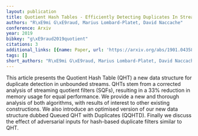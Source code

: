 ```yaml
---
layout: publication
title: Quotient Hash Tables - Efficiently Detecting Duplicates In Streaming Data
authors: "R\xE9mi G\xE9raud, Marius Lombard-Platet, David Naccache"
conference: Arxiv
year: 2019
bibkey: "g\xE9raud2019quotient"
citations: 3
additional_links: [{name: Paper, url: 'https://arxiv.org/abs/1901.04358'}]
tags: []
short_authors: "R\xE9mi G\xE9raud, Marius Lombard-Platet, David Naccache"
---
```

This article presents the Quotient Hash Table (QHT) a new data structure for
duplicate detection in unbounded streams. QHTs stem from a corrected analysis
of streaming quotient filters (SQFs), resulting in a 33% reduction in memory
usage for equal performance. We provide a new and thorough analysis of both
algorithms, with results of interest to other existing constructions.
  We also introduce an optimised version of our new data structure dubbed
Queued QHT with Duplicates (QQHTD).
  Finally we discuss the effect of adversarial inputs for hash-based duplicate
filters similar to QHT.